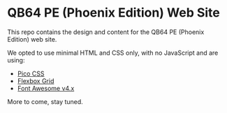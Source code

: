 # QB64 PE (Phoenix Edition) Web Site

This repo contains the design and content for the QB64 PE (Phoenix Edition) web site.

We opted to use minimal HTML and CSS only, with no JavaScript and are using:
- [Pico CSS](https://picocss.com/)
- [Flexbox Grid](http://flexboxgrid.com/)
- [Font Awesome v4.x](https://fontawesome.com/v4/icon/home)

More to come, stay tuned.
